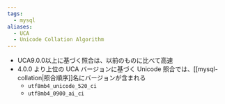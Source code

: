 ```yaml
---
tags:
  - mysql
aliases:
  - UCA
  - Unicode Collation Algorithm
---
```

- UCA9.0.0以上に基づく照合は、以前のものに比べて高速
- 4.0.0 より上位の UCA バージョンに基づく Unicode 照合では、[[mysql-collation|照合順序]]名にバージョンが含まれる
	- `utf8mb4_unicode_520_ci`
	- `utf8mb4_0900_ai_ci`
